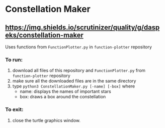 # Constellation Maker
https://img.shields.io/scrutinizer/quality/g/daspeks/constellation-maker
---

Uses functions from `FunctionPlotter.py` in `function-plotter` repository 

### To run: 
1. download all files of this repository and `FunctionPlotter.py` from `function-plotter` repository
2. make sure all the downloaded files are in the same directory
3. type `python3 ConstellationMaker.py [-name] [-box]` where
    - name: displays the names of important stars
    - box: draws a box around the constellation

### To exit:
1. close the turtle graphics window.
